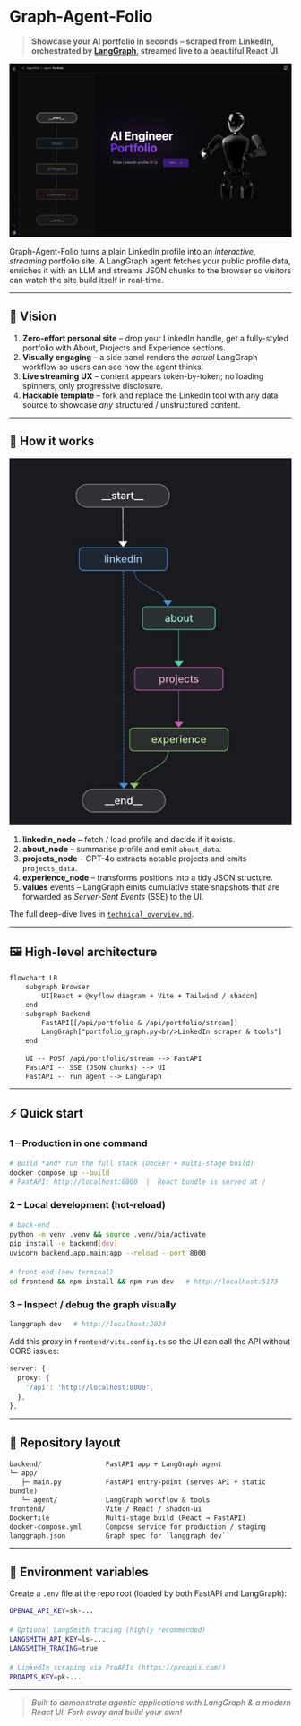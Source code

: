 # Graph-Agent-Folio

> **Showcase your AI portfolio in seconds – scraped from LinkedIn, orchestrated by [LangGraph](https://www.langchain.com/langgraph), streamed live to a beautiful React UI.**

<p align="center"><img src="images/portfolio_screen.jpg" alt="Application screenshot" width="900"/></p>

Graph-Agent-Folio turns a plain LinkedIn profile into an *interactive*, *streaming* portfolio site.  A LangGraph agent fetches your public profile data, enriches it with an LLM and streams JSON chunks to the browser so visitors can watch the site build itself in real-time.

---

## 🔭 Vision

1. **Zero-effort personal site** – drop your LinkedIn handle, get a fully-styled portfolio with About, Projects and Experience sections.
2. **Visually engaging** – a side panel renders the *actual* LangGraph workflow so users can see how the agent thinks.
3. **Live streaming UX** – content appears token-by-token; no loading spinners, only progressive disclosure.
4. **Hackable template** – fork and replace the LinkedIn tool with any data source to showcase *any* structured / unstructured content.

---

## 🧠 How it works

<p align="left"><img src="images/langgraph_workflow.jpg" alt="LangGraph workflow diagram" width="600"/></p>

1. **linkedin_node** – fetch / load profile and decide if it exists.
2. **about_node** – summarise profile and emit `about_data`.
3. **projects_node** – GPT-4o extracts notable projects and emits `projects_data`.
4. **experience_node** – transforms positions into a tidy JSON structure.
5. **values** events – LangGraph emits cumulative state snapshots that are forwarded as *Server-Sent Events* (SSE) to the UI.

The full deep-dive lives in [`technical_overview.md`](technical_overview.md).

---

## 🖼️ High-level architecture

```mermaid
flowchart LR
    subgraph Browser
        UI[React + @xyflow diagram + Vite + Tailwind / shadcn]
    end
    subgraph Backend
        FastAPI[[/api/portfolio & /api/portfolio/stream]]
        LangGraph["portfolio_graph.py<br/>LinkedIn scraper & tools"]
    end

    UI -- POST /api/portfolio/stream --> FastAPI
    FastAPI -- SSE (JSON chunks) --> UI
    FastAPI -- run agent --> LangGraph
```

---

## ⚡ Quick start

### 1 – Production in one command

```bash
# Build *and* run the full stack (Docker + multi-stage build)
docker compose up --build
# FastAPI: http://localhost:8000  |  React bundle is served at /
```

### 2 – Local development (hot-reload)

```bash
# back-end
python -m venv .venv && source .venv/bin/activate
pip install -e backend[dev]
uvicorn backend.app.main:app --reload --port 8000

# front-end (new terminal)
cd frontend && npm install && npm run dev   # http://localhost:5173
```

### 3 – Inspect / debug the graph visually

```bash
langgraph dev   # http://localhost:2024
```

Add this proxy in `frontend/vite.config.ts` so the UI can call the API without CORS issues:

```ts
server: {
  proxy: {
    '/api': 'http://localhost:8000',
  },
},
```

---

## 📁 Repository layout

```text
backend/                FastAPI app + LangGraph agent
└─ app/
   ├─ main.py           FastAPI entry-point (serves API + static bundle)
   └─ agent/            LangGraph workflow & tools
frontend/               Vite / React / shadcn-ui
Dockerfile              Multi-stage build (React → FastAPI)
docker-compose.yml      Compose service for production / staging
langgraph.json          Graph spec for `langgraph dev`
```

---

## 🔐 Environment variables

Create a `.env` file at the repo root (loaded by both FastAPI and LangGraph):

```bash
OPENAI_API_KEY=sk-...

# Optional LangSmith tracing (highly recommended)
LANGSMITH_API_KEY=ls-...
LANGSMITH_TRACING=true

# LinkedIn scraping via ProAPIs (https://proapis.com/)
PROAPIS_KEY=pk-...
```

---

> _Built to demonstrate agentic applications with LangGraph & a modern React UI.  Fork away and build your own!_